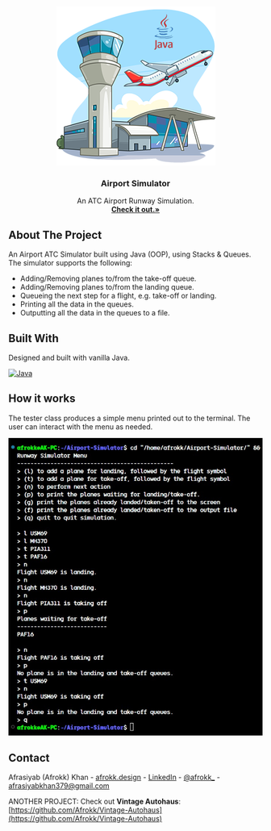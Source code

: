 <br />
<div align="center">
  <a href="https://github.com/Afrokk/Airport-Simulator">
    <img src="images/logo.png" alt="Logo" width="315" height="315">
  </a>

  <h3 align="center">Airport Simulator</h3>

  <p align="center">
    An ATC Airport Runway Simulation.
    <br />
    <a href="https://github.com/Afrokk/Airport-Simulator" target="_blank"><strong>Check it out.»</strong></a>
    <br />
  </p>
</div>

## About The Project

An Airport ATC Simulator built using Java (OOP), using Stacks & Queues. The simulator supports the following:
* Adding/Removing planes to/from the take-off queue.
* Adding/Removing planes to/from the landing queue.
* Queueing the next step for a flight, e.g. take-off or landing.
* Printing all the data in the queues. 
* Outputting all the data in the queues to a file. 

## Built With

Designed and built with vanilla Java. 

[![Java][Java.com]][Java-url]

## How it works
The tester class produces a simple menu printed out to the terminal. The user can interact with the menu as needed. 

<p align="center">
  <img src="images/output.jpg">
</p>

## Contact

Afrasiyab (Afrokk) Khan -  [afrokk.design](https://afrokk.design/home) - [LinkedIn](https://www.linkedin.com/in/afrasiyab-k/) - [@afrokk_](https://www.instagram.com/afrokk_/) - afrasiyabkhan379@gmail.com

ANOTHER PROJECT: Check out <strong>Vintage Autohaus</strong>: [https://github.com/Afrokk/Vintage-Autohaus](https://github.com/Afrokk/Vintage-Autohaus)

[product-screenshot]: images/logo.png
[Java.com]: https://img.shields.io/badge/java-%23ED8B00.svg?style=for-the-badge&logo=java&logoColor=white
[Java-url]: https://www.java.com/en/
